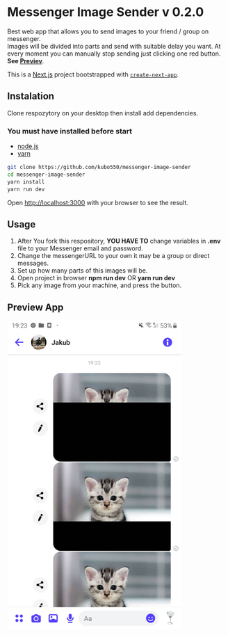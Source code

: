 # Messenger Image Sender v 0.2.0

Best web app that allows you to send images to your friend / group on messenger.  
Images will be divided into parts and send with suitable delay you want. At every moment you can manually stop sending just clicking one red button.  
**See [Previev](#preview-app)**.

This is a [Next.js](https://nextjs.org/) project bootstrapped with [`create-next-app`](https://github.com/vercel/next.js/tree/canary/packages/create-next-app).

## Instalation

Clone respozytory on your desktop then install add dependencies.

### You must have installed before start
 
 - [node.js](https://nodejs.org/en/download/)
 - [yarn](https://classic.yarnpkg.com/en/docs/install/#windows-stable)

```bash
git clone https://github.com/kubo550/messenger-image-sender
cd messenger-image-sender
yarn install
yarn run dev

```

Open [http://localhost:3000](http://localhost:3000) with your browser to see the result.

## Usage

1. After You fork this respository, **YOU HAVE TO** change variables in __.env__ file to your Messenger email and password.
2. Change the messengerURL to your own it may be a group or direct messages.
3. Set up how many parts of this images will be.
4. Open project in browser __npm run dev__ OR __yarn run dev__
5. Pick any image from your machine, and press the button. 

## Preview App
<img src="https://raw.githubusercontent.com/kubo550/messenger-image-sender/main/preview/Screenshot_20210219-192348_Messenger.jpg"  alt="preview messenger screen" width="400" />
